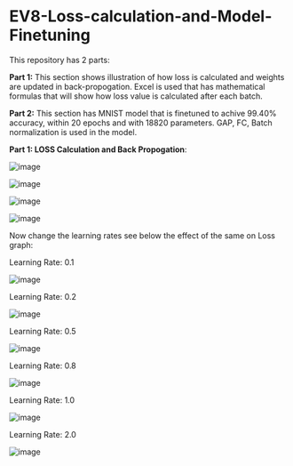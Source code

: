 # EV8-Loss-calculation-and-Model-Finetuning

This repository has 2 parts:

**Part 1:** This section shows illustration of how loss is calculated and weights are updated in back-propogation. Excel is used that has mathematical formulas that will show how loss value is calculated after each batch. 

**Part 2:** This section has MNIST model that is finetuned to achive 99.40% accuracy, within 20 epochs and with 18820 parameters. GAP, FC, Batch normalization is used in the model. 

**Part 1: LOSS Calculation and Back Propogation**:

![image](https://user-images.githubusercontent.com/93775361/212448277-0bd2fdeb-2c11-4a6c-af61-e8108ab656f2.png)

![image](https://user-images.githubusercontent.com/93775361/212448303-c557fe8f-6d1d-4a96-8ac8-01f7ff3ecdbd.png)

![image](https://user-images.githubusercontent.com/93775361/212448324-44e528d0-3613-428b-94c2-60afa9b07815.png)


![image](https://user-images.githubusercontent.com/93775361/212448206-e5fb58b1-a459-4e1c-a3d5-b3479ff19e64.png)



Now change the learning rates see below the effect of the same on Loss graph:

Learning Rate: 0.1

![image](https://user-images.githubusercontent.com/93775361/212443604-4fb38af6-7db0-4247-8c0f-918f8445a5ee.png)

Learning Rate: 0.2

![image](https://user-images.githubusercontent.com/93775361/212443648-a231a6ef-f179-49de-a63f-1c4505d0fa60.png)

Learning Rate: 0.5

![image](https://user-images.githubusercontent.com/93775361/212443732-63af1b41-1233-48b3-8e26-b33e90db79df.png)


Learning Rate: 0.8

![image](https://user-images.githubusercontent.com/93775361/212443761-2397e226-6773-4676-bbf2-a9e0de679feb.png)


Learning Rate: 1.0

![image](https://user-images.githubusercontent.com/93775361/212443797-13057ac8-71cb-4adf-81fd-96031e329955.png)


Learning Rate: 2.0

![image](https://user-images.githubusercontent.com/93775361/212443819-675fc9a4-00fc-4c0f-b0de-59c96cf5b105.png)
